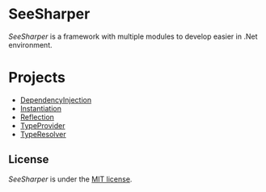 # SeeSharper
*SeeSharper* is a framework with multiple modules to develop easier in .Net environment.

# Projects
* [DependencyInjection](https://github.com/DavenaHack/SeeSharper.DependencyInjection)
* [Instantiation](https://github.com/DavenaHack/SeeSharper.Instantiation)
* [Reflection](https://github.com/DavenaHack/SeeSharper.Reflection)
* [TypeProvider](https://github.com/DavenaHack/SeeSharper.TypeProvider)
* [TypeResolver](https://github.com/DavenaHack/SeeSharper.TypeResolver)

## License
*SeeSharper* is under the [MIT license](https://github.com/DavenaHack/SeeSharper/blob/master/LICENSE).
